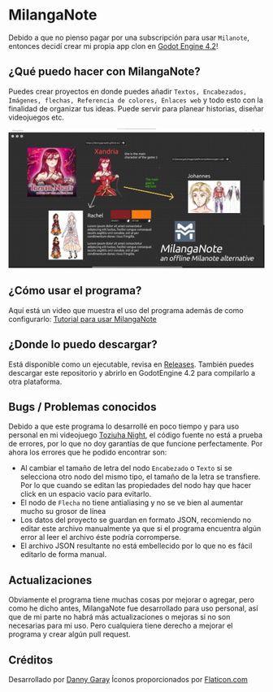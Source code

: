 # MilangaNote
Debido a que no pienso pagar por una subscripción para usar `Milanote`, entonces decidí crear mi propia app clon en [Godot Engine 4.2](https://godotengine.org/)!

## ¿Qué puedo hacer con MilangaNote?
Puedes crear proyectos en donde puedes añadir `Textos, Encabezados, Imágenes, flechas, Referencia de colores, Enlaces web` y todo esto con la finalidad de organizar tus ideas. Puede servir para planear historias, diseñar videojuegos etc.

![screenshoot](static/screenshoot.png)

## ¿Cómo usar el programa?
Aquí está un video que muestra el uso del programa además de como configurarlo:
[Tutorial para usar MilangaNote](https://www.youtube.com/watch?v=3mBBm_nUFtU)

## ¿Donde lo puedo descargar?
Está disponible como un ejecutable, revisa en [Releases](https://github.com/dannygaray60/milanganote/releases). También puedes descargar este repositorio y abrirlo en GodotEngine 4.2 para compilarlo a otra plataforma.

## Bugs / Problemas conocidos
Debido a que este programa lo desarrollé en poco tiempo y para uso personal en mi videojuego [Toziuha Night](https://dannygaray60.github.io/tn-oota.html), el código fuente no está a prueba de errores, por lo que no doy garantías de que funcione perfectamente. Por ahora los errores que he podido encontrar son:

 - Al cambiar el tamaño de letra del nodo `Encabezado` o `Texto` si se selecciona otro nodo del mismo tipo, el tamaño de la letra se transfiere. Por lo que cuando se editan las propiedades del nodo hay que hacer click en un espacio vacío para evitarlo.
 - El nodo de `Flecha` no tiene antialiasing y no se ve bien al aumentar mucho su grosor de línea
 - Los datos del proyecto se guardan en formato JSON, recomiendo no editar este archivo manualmente ya que si el programa encuentra algún error al leer el archivo éste podría corromperse.
 - El archivo JSON resultante no está embellecido por lo que no es fácil editarlo de forma manual.
 
 ## Actualizaciones
 Obviamente el programa tiene muchas cosas por mejorar o agregar, pero como he dicho antes, MilangaNote fue desarrollado para uso personal, así que de mi parte no habrá más actualizaciones o mejoras si no son necesarias para mi uso. Pero cualquiera tiene derecho a mejorar el programa y crear algún pull request.
 
## Créditos
Desarrollado por [Danny Garay](https://dannygaray60.github.io/index.html)
Íconos proporcionados por [Flaticon.com](https://www.flaticon.com/)
